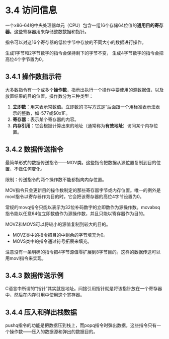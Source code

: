 # 3.4 访问信息

一个x86-64的中央处理器单元（CPU）包含一组16个存储64位值的**通用目的寄存器**。这些寄存器用来存储整数数据和指针。

指令可以对这16个寄存器的低位字节中存放的不同大小的数据进行操作。

生成1字节和2字节数字的指令会保持剩下的字节不变， 生成4字节数字的指令会把高位4个字节置为0。

## 3.4.1 操作数指示符

大多数指令有一个或多个**操作数**，指示出执行一个操作中要使用的源数据值，以及放置结果的目的位置。操作数分为三种类型：

1. **立即数**：用来表示常数值。立即数的书写方式是“后面跟一个用标准表示法表示的整数，如-577或$0x1F。
2. **寄存器**：表示某个寄存器的内容。
3. **内存引用**：它会根据计算出来的地址（通常称为**有效地址**）访问某个内存位置。

## 3.4.2 数据传送指令

最简单形式的数据传送指令——MOV类。这些指令把数据从源位置复制到目的位置，不做任何变化。

限制：传送指令的两个操作数不能都指向内存位置。

MOV指令只会更新目的操作数制定的那些寄存器字节或内存位置。唯一的例外是movl指令以寄存器作为目的时，它会把该寄存器的高位4字节设置为0。

常规的movq指令只能以表示为32位补码数字的立即数作为源操作数。movabsq指令能以任意64位立即数值作为源操作数，并且只能以寄存器作为目的。

MOVZ和MOVS可以将较小的源值复制到较大的目的。

- MOVZ类中的指令把目的中剩余的字节填充为0。
- MOVS类中的指令通过符号拓展来填充。

注意没有一条明确的指令把4字节源值零扩展到8字节目的。这样的数据传送可以用movl指令来实现。

## 3.4.3 数据传送示例

C语言中所谓的“指针”其实就是地址。间接引用指针就是将该指针放在一个寄存器中，然后在内存引用中使用这个寄存器。

## 3.4.4 压入和弹出栈数据

pushq指令的功能是把数据压到栈上，而popq指令时弹出数据。这些指令只有一个操作数——压入的数据源和弹出的数据目的。